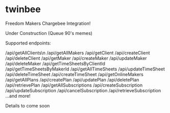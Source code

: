 # twinbee
Freedom Makers Chargebee Integration!

Under Construction (Queue 90's memes)

Supported endpoints: 

/api/getAllClients\n
/api/getAllMakers
/api/getClient
/api/createClient
/api/deleteClient
/api/getMaker
/api/createMaker
/api/updateMaker
/api/deleteMaker
/api/getTimeSheetsByClientId
/api/getTimeSheetsByMakerId
/api/getAllTimeSheets
/api/updateTimeSheet
/api/deleteTimeSheet
/api/createTimeSheet
/api/getOnlineMakers
/api/getAllPlans
/api/createPlan
/api/updatePlan
/api/deletePlan
/api/retrievePlan
/api/getAllSubscriptions
/api/createSubscription
/api/updateSubscription
/api/cancelSubscription
/api/retrieveSubscription
...and more! 

Details to come soon
